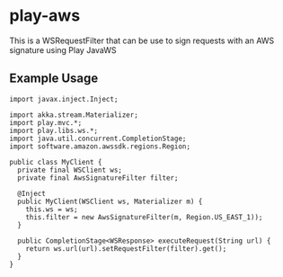 # play-aws

This is a WSRequestFilter that can be use to sign requests with an AWS signature using Play JavaWS

## Example Usage
```
import javax.inject.Inject;

import akka.stream.Materializer;
import play.mvc.*;
import play.libs.ws.*;
import java.util.concurrent.CompletionStage;
import software.amazon.awssdk.regions.Region;

public class MyClient {
  private final WSClient ws;
  private final AwsSignatureFilter filter;

  @Inject
  public MyClient(WSClient ws, Materializer m) {
    this.ws = ws;
    this.filter = new AwsSignatureFilter(m, Region.US_EAST_1));
  }
  
  public CompletionStage<WSResponse> executeRequest(String url) {
    return ws.url(url).setRequestFilter(filter).get();
  }
}
```
